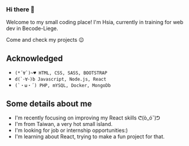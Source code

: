 ### Hi there 👋

Welcome to my small coding place! I'm Hsia, currently in training for web dev in Becode-Liege.

Come and check my projects 😉

## Acknowledged

- ```(*´∀`)~♥ HTML, CSS, SASS, BOOTSTRAP```
- ```d(`･∀･)b Javascript, Node.js, React```
- ```(`・ω・´) PHP, mYSQL, Docker, MongoDb```

## Some details about me
- I'm recently focusing on improving my React skills ᕦ(ò_óˇ)ᕤ
- I'm from Taiwan, a very hot small island.
- I'm looking for job or internship opportunities:)
- I'm learning about React, trying to make a fun project for that.
